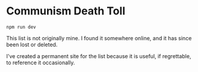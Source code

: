 # Communism Death Toll

```
npm run dev
```

This list is not originally mine. I found it somewhere online, and it has since been lost or deleted. 

I've created a permanent site for the list because it is useful, if regrettable, to reference it occasionally.